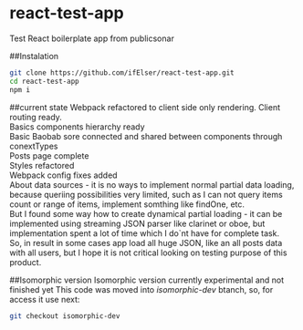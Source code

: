 # react-test-app
Test React boilerplate app from publicsonar

##Instalation
```bash
git clone https://github.com/ifElser/react-test-app.git
cd react-test-app
npm i
```

##current state
Webpack refactored to client side only rendering.
Client routing ready.  
Basics components hierarchy ready  
Basic Baobab sore connected and shared between components through conextTypes  
Posts page complete  
Styles refactored  
Webpack config fixes added  
About data sources - it is no ways to implement normal partial data loading, because queriing possibilities very limited, such as I can not query items count or range of items, implement somthing like findOne, etc.  
But I found some way how to create dynamical partial loading - it can be implemented using streaming JSON parser like clarinet or oboe, but implementation spent a lot of time which I do`nt have for complete task.  
So, in result in some cases app load all huge JSON, like an all posts data with all users, but I hope it is not critical looking on testing purpose of this product.
    

##Isomorphic version
Isomorphic version currently experimental and not finished yet
This code was moved into *isomorphic-dev* btanch, so, for access it use next:
```bash
git checkout isomorphic-dev
```

